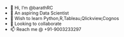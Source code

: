 - 👋 Hi, I’m @barathRC
- 👀 An aspiring Data Scientist 
- 🌱 Wish to learn Python,R,Tableau,Qlickview,Cognos
- 💞️ Looking to collaborate 
- 📫 Reach me @ +91-9003233297

<!---
barathRC/barathRC is a ✨ special ✨ repository because its `README.md` (this file) appears on your GitHub profile.
You can click the Preview link to take a look at your changes.
--->
